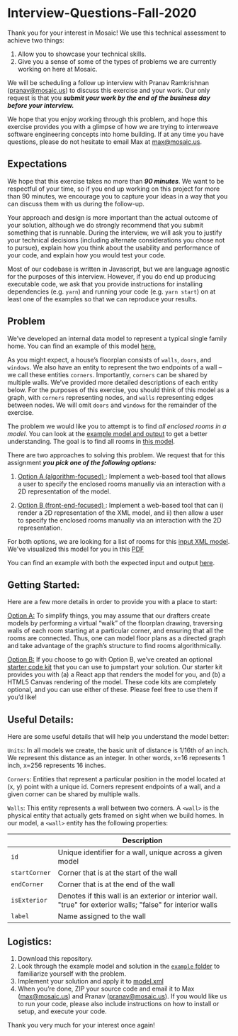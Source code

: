 # Interview-Questions-Fall-2020

Thank you for your interest in Mosaic! We use this technical assessment to achieve two things:
1. Allow you to showcase your technical skills.
2. Give you a sense of some of the types of problems we are currently working on here at Mosaic.

We will be scheduling a follow up interview with Pranav Ramkrishnan (pranav@mosaic.us) to discuss this exercise and your work. Our only request is that you **_submit your work by the end of the business day before your interview._**

We hope that you enjoy working through this problem, and hope this exercise provides you with a glimpse of how we are trying to interweave software engineering concepts into home building.  If at any time you have questions, please do not hesitate to email Max at max@mosaic.us.

## Expectations

We hope that this exercise takes no more than **_90 minutes_**. We want to be respectful of your time, so if you end up working on this project for more than 90 minutes, we encourage you to capture your ideas in a way that you can discuss them with us during the follow-up. 

Your approach and design is more important than the actual outcome of your solution, although we do strongly recommend that you submit something that is runnable. During the interview, we will ask you to justify your technical decisions (including alternate considerations you chose not to pursue), explain how you think about the usability and performance of your code, and explain how you would test your code. 

Most of our codebase is written in Javascript, but we are language agnostic for the purposes of this interview. However, if you do end up producing executable code, we ask that you provide instructions for installing dependencies (e.g. `yarn`) and running your code (e.g. `yarn start`) on at least one of the examples so that we can reproduce your results.

## Problem

We’ve developed an internal data model to represent a typical single family home. You can find an example of this model [here.](https://github.com/mosaic-builders/Rooms-Tech-Assessment/blob/master/model.xml)

As you might expect, a house’s floorplan consists of `walls`, `doors`, and `windows`. We also have an entity to represent the two endpoints of a wall – we call these entities `corners`. Importantly, `corners` can be shared by multiple walls. We’ve provided more detailed descriptions of each entity below. For the purposes of this exercise, you should think of this model as a graph, with `corners` representing nodes, and `walls` representing edges between nodes. We will omit `doors` and `windows` for the remainder of the exercise.

The problem we would like you to attempt is to find _all enclosed rooms in a model_.  You can look at the [example model and output](https://github.com/mosaic-builders/Rooms-Tech-Assessment/tree/master/example) to get a better understanding. The goal is to find all rooms in [this model](https://github.com/mosaic-builders/Rooms-Tech-Assessment/blob/master/model.xml).

There are two approaches to solving this problem. We request that for this assignment **_you pick one of the following options:_**
1. <ins> Option A (algorithm-focused) </ins>: Implement a web-based tool that allows a user to specify the enclosed rooms manually via an interaction with a 2D representation of the model.

2. <ins> Option B (front-end-focused) </ins>: Implement a web-based tool that can i) render a 2D representation of the  XML model, and ii) then allow a user to specify the enclosed rooms manually via an interaction with the 2D representation.

For both options, we are looking for a list of rooms for this [input XML model](https://github.com/mosaic-builders/Rooms-Tech-Assessment/blob/master/model.xml). We've visualized this model for you in this [PDF](https://github.com/mosaic-builders/Rooms-Tech-Assessment/blob/master/model.pdf)

You can find an example with both the expected input and output [here](https://github.com/mosaic-builders/Rooms-Tech-Assessment/tree/master/example).

## Getting Started:
Here are a few more details in order to provide you with a place to start:

<ins>Option A:</ins> To simplify things, you may assume that our drafters create models by performing a virtual “walk” of the floorplan drawing, traversing walls of each room starting at a particular corner, and ensuring that all the rooms are connected. Thus, one can model floor plans as a directed graph and take advantage of the graph’s structure to find rooms algorithmically.

<ins>Option B:</ins> If you choose to go with Option B, we’ve created an optional [starter code kit](https://github.com/mosaic-builders/Rooms-Tech-Assessment/tree/master/optionB) that you can use to jumpstart your solution. Our starter kit provides you with (a) a React app that renders the model for you, and (b) a HTML5 Canvas rendering of the model. These code kits are completely optional, and you can use either of these. Please feel free to use them if you’d like! 


## Useful Details:
Here are some useful details that will help you understand the model better:

`Units`: In all models we create, the basic unit of distance is 1/16th of an inch. We represent this distance as an integer. In other words, x=16 represents 1 inch, x=256 represents 16 inches.

`Corners`: Entities that represent a particular position in the model located at (x, y) point with a unique id. Corners represent endpoints of a wall, and a given corner can be shared by multiple walls.

`Walls`: This entity represents a wall between two corners. A `<wall>` is the physical entity that actually gets framed on sight when we build homes. In our model, a `<wall>` entity has the following properties:

|  | Description  |
|-|-|
| `id` | Unique identifier for a wall, unique across a given model  |
| `startCorner` | Corner that is at the start of the wall |
| `endCorner` | Corner that is at the end of the wall  |
| `isExterior` | Denotes if this wall is an exterior or interior wall. "true" for exterior walls; "false" for interior walls |
| `label` | Name assigned to the wall |



## Logistics:
1. Download this repository.
2. Look through the example model and solution in the [`example` folder](https://github.com/mosaic-builders/Rooms-Tech-Assessment/tree/master/example) to familiarize yourself with the problem.
3. Implement your solution and apply it to [model.xml](https://github.com/mosaic-builders/Rooms-Tech-Assessment/blob/master/model.xml)
4. When you’re done, ZIP your source code and email it to Max (max@mosaic.us) and Pranav (pranav@mosaic.us). If you would like us to run your code, please also include instructions on how to install or setup, and execute your code. 

Thank you very much for your interest once again!
